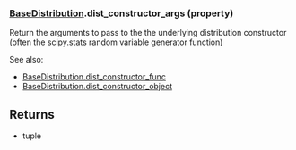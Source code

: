 ### [BaseDistribution](BaseDistribution.md).dist_constructor_args (property)




Return the arguments to pass to the the underlying distribution
constructor (often the scipy.stats random variable generator function)

See also:

* [BaseDistribution.dist_constructor_func](BaseDistribution.dist_constructor_func.md)
* [BaseDistribution.dist_constructor_object](BaseDistribution.dist_constructor_object.md)

Returns
-------
* tuple

